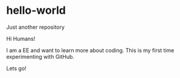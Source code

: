 # hello-world
Just another repository

Hi Humans!

I am a EE and want to learn more about coding. This is my first time experimenting with GitHub.

Lets go!
